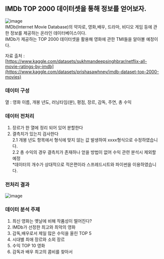 ## IMDb TOP 2000 데이터셋을 통해 정보를 얻어보자.
![image](https://github.com/ksm1113/movie_trend_by_IMDb/assets/153878577/4fb883c0-a60e-492b-bea2-7fbfe157901f)    
IMDb(Internet Movie Database)의 약자로, 영화,배우, 드라마, 비디오 게임 등에 관한 정보를 제공하는 온라인 데이터베이스이다.    
IMDb가 제공하는 TOP 2000 데이터셋을 활용해 영화에 관한 TMI들을 알아볼 예정이다.

자료 출처 : [https://www.kaggle.com/datasets/sukhmandeepsinghbrar/netflix-all-movie-ratings-by-imdb](https://www.kaggle.com/datasets/prishasawhney/imdb-dataset-top-2000-movies)

### 데이터 구성
열 : 영화 이름, 개봉 년도, 러닝타임(분), 평점, 장르, 감독, 주연, 총 수익

### 데이터 전처리
1. 장르가 한 열에 정리 되어 있어 분할한다
2. 결측치가 있는지 검사한다    
  2.1 개봉 년도 항목에서 형식에 맞지 않는 값 발생하여 xxxx형식으로 수정하였습니다.    
  2.2 총 수익의 경우 결측치가 존재하나 얻을 방법이 없어 수익 관련 분석시 제외할 예정    
*데이터의 개수가 상대적으로 적은편이라 스프레드시트와 파이썬을 이용하였습니다.

### 전처리 결과
![image](https://github.com/ksm1113/movie_trend_by_IMDb/assets/153878577/9f3fead7-580f-4778-8cd4-c75faf03faea)

### 데이터 분석 주제
1. 최신 영화는 옛날에 비해 작품성이 떨어진다?
2. IMDb가 선정한 최고와 최악의 영화
3. 감독,배우로서 제일 많은 수익을 올린 TOP 5
4. 시대별 최애 장르와 소외 장르
5. 수익 TOP 10 영화
6. 감독과 배우 최고의 콤비를 찾아서


